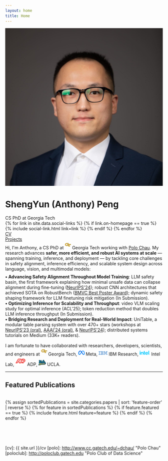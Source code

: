 ```yaml
---
layout: home
title: Home
---
```


<div id="intro-wrapper" class="l-middle">
	<div id="intro-title-wrapper">
		<div id="intro-image-wrapper">
			<img id="intro-image" src="/images/2022-square.jpg"></div>
		<div id="intro-title-text-wrapper">
			<h1 id="intro-title">ShengYun (Anthony) Peng</h1>
			<div id="intro-subtitle">CS PhD at Georgia Tech</div>
			<div id="intro-title-socials">
				{% for link in site.data.social-links %}
					{% if link.on-homepage == true %}
						{% include social-link.html link=link %}
					{% endif %}
				{% endfor %}
			</div>
		</div>
	</div>
	<!-- <hr class="l-middle home-hr"> -->
	<div id="everything-else" class="l-middle">
		<a href="{{ site.url }}/cv"><div><i class="fa fa-portrait icon icon-right-space"></i>CV</div></a>
		<a href="{{ site.url }}/projects"><div><i class="fa fa-shapes icon icon-right-space"></i>Projects</div></a>
		<!-- <a href="{{ site.url }}/everything-else"><div><i class="fa fa-list-ul icon icon-right-space"></i>Everything Else</div></a> -->
	</div>
	<div>
		Hi, I'm Anthony, a CS PhD at <img class="intro-logo" style="width: 19px; padding-bottom: 5px;" src="/images/gatech.svg"> Georgia Tech working with <a href="http://www.cc.gatech.edu/~dchau/">Polo Chau</a>. My research advances <b>safer, more efficient, and robust AI systems at scale</b> &mdash; spanning training, inference, and deployment &mdash; by tackling core challenges in safety alignment, inference efficiency, and scalable system design across language, vision, and multimodal models:
	</div>
	<div style="height: 0.5rem"></div>
	<div>
		<b> &bull; Advancing Safety Alignment Throughout Model Training</b>: LLM safety basin, the first framework explaining how minimal unsafe data can collapse alignment during fine-tuning (<a href="https://arxiv.org/abs/2405.17374">NeurIPS'24</a>); robust CNN architectures that achieved SOTA on RobustBench (<a href="https://arxiv.org/abs/2308.16258">BMVC Best Poster Award</a>); dynamic safety shaping framework for LLM finetuning risk mitigation (In Submission).
		<br>
		<b> &bull; Optimizing Inference for Scalability and Throughput</b>: video VLM scaling study for optimal inference (ACL'25); token reduction method that doubles LLM inference throughput (In Submission).
		<br>
		<b> &bull; Bridging Research and Deployment for Real-World Impact</b>: UniTable, a modular table parsing system with over 470+ stars (workshops at <a href="https://arxiv.org/abs/2311.05565">NeurIPS'23 (oral)</a>, <a href="https://arxiv.org/abs/2402.15578">AAAI'24 (oral)</a>, &amp; <a href="https://arxiv.org/abs/2403.04822">NeurIPS'24</a>); distributed systems tutorials on Medium (33K+ readers). 
	</div>
	<div style="height: 1rem"></div>
	<div>
		I am fortunate to have collaborated with researchers, developers, scientists, and engineers at 
        <img class="intro-logo" style="width: 19px; padding-bottom: 5px;" src="/images/gatech.svg"> Georgia Tech, 
		<img class="intro-logo" style="width: 20px; padding-bottom: 3px;" src="/images/meta.png"> Meta, 
		<img class="intro-logo" style="width: 28px; padding-bottom: 3px;" src="/images/ibm.png"> IBM Research, 
        <img class="intro-logo" style="width: 33px; padding-bottom: 3px;" src="/images/intel.svg"> Intel Lab, 
		<img class="intro-logo" style="width: 34px; padding-bottom: 3px;" src="/images/adp.png"> ADP, 
        <img class="intro-logo" style="width: 24px; padding-bottom: 3px;" src="/images/ucla.svg"> UCLA. 
        <!-- <img class="intro-logo" style="width: 20px; padding-bottom: 3px;" src="/images/tongji.svg"> Tongji,
        <img class="intro-logo" style="width: 20px; padding-bottom: 3px;" src="/images/sjtu.png"> SJTU,
        and <img class="intro-logo" style="width: 20px; padding-bottom: 3px;" src="/images/fudan.svg"> Fudan. -->
	</div>
</div>


<hr class="l-middle home-hr">

<h2 class="feature-title l-middle"> Featured Publications </h2>
<div style="height: 1rem"></div>
<div class="cover-wrapper cover-wrapper-1-col l-page">
	{% assign sortedPublications = site.categories.papers | sort: 'feature-order' | reverse %}
	{% for feature in sortedPublications %}
		{% if feature.featured == true %}
			{% include feature.html feature=feature %}
		{% endif %}
	{% endfor %}
</div>

<div style="height: 4rem"></div>

<!-- <h2 class="feature-title l-middle">
	<a href="{{ site.url }}/everything-else" style="color: #303030">Everything Else</a>
</h2>
<div style="height: 1rem"></div>
<div id="everything-else" class="l-middle">
	<a href="{{ site.url }}/projects"><div>All Projects</div></a>
	<a href="{{ site.url }}/blog"><div>Blogs</div></a>
    <a href="{{ site.url }}/tools"><div>Tools</div></a>
</div> -->


[gt]: http://www.gatech.edu "Georgia Tech"
[cse]: http://cse.gatech.edu "Georgia Tech Computational Science and Engineering"
[coc]: http://www.cc.gatech.edu "Georgia Tech College of Computing"

[cv]: {{ site.url }}/cv
[polo]: http://www.cc.gatech.edu/~dchau/ "Polo Chau"
[poloclub]: http://poloclub.gatech.edu "Polo Club of Data Science"

<!-- <img class="intro-logo" style="width: 19px; padding-bottom: 5px;" src="/images/poloclub.png"> <a href="http://poloclub.gatech.edu">Polo Club of Data Science</a> -->

<!-- I have strong interests in building reliable algorithms and toolkits that understand, fortify and democratize AI security with an eye towards scalability and practicality in real-world settings.  -->

<!-- , with an emphasis on enhancing deep learning algorithm safety and explainability. I achieve this through methods of architecture modification, multi-task learning, and visualizing model behavior under adversarial attacks. My work also spans application domains such as multimodal systems, object detection, object tracking, table representation learning, and structural health monitoring. -->


<!-- In general, I have strong interests in creating scalable, efficient, and robust multimodal models.
scalable and practical AI security algorithms and toolkits. -->
